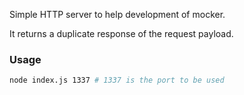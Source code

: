Simple HTTP server to help development of mocker.

It returns a duplicate response of the request payload.

### Usage
```bash
node index.js 1337 # 1337 is the port to be used
```